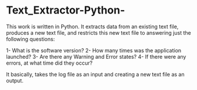 # Text_Extractor-Python-

This work is written in Python. It extracts data from an existing text file, produces a new text file, and restricts this new text file to answering just the following questions:

1- What is the software version?
2- How many times was the application launched?
3- Are there any Warning and Error states?
4- If there were any errors, at what time did they occur?

It basically, takes the log file as an input and creating a new text file as an output.
